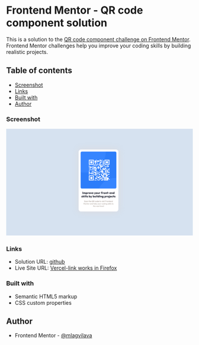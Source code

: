# Frontend Mentor - QR code component solution

This is a solution to the [QR code component challenge on Frontend Mentor](https://www.frontendmentor.io/challenges/qr-code-component-iux_sIO_H). Frontend Mentor challenges help you improve your coding skills by building realistic projects. 

## Table of contents

- [Screenshot](#screenshot)
- [Links](#links)
- [Built with](#built-with)
- [Author](#author)


### Screenshot

![](./design/qr-code-git.png)

### Links

- Solution URL: [github](https://github.com/mlagvilava/frontendmentor.io/tree/main/day0/qr-code-component-main)
- Live Site URL: [Vercel-link works in Firefox](https://first-frontendmentor-io-roan.vercel.app/)


### Built with

- Semantic HTML5 markup
- CSS custom properties

## Author

- Frontend Mentor - [@mlagvilava](https://www.frontendmentor.io/profile/mlagvilava)
